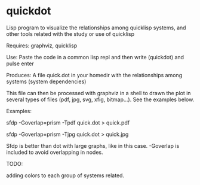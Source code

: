 # quickdot
Lisp program to visualize the relationships among quicklisp systems, and other tools related with the study or use of quicklisp

Requires: graphviz, quicklisp

Use: 
Paste the code in a common lisp repl and then write (quickdot) and pulse enter

Produces: 
A file quick.dot in your homedir with the relationships among systems (system dependencies) 

This file can then be processed with graphviz in a shell to drawn the plot in several types of files (pdf, jpg, svg, xfig, bitmap...). See the examples below.

Examples:

sfdp -Goverlap=prism -Tpdf quick.dot > quick.pdf

sfdp -Goverlap=prism -Tjpg quick.dot > quick.jpg

Sfdp is better than dot with large graphs, like in this case. -Goverlap is included to avoid overlapping in nodes.

TODO:

adding colors to each group of systems related.
